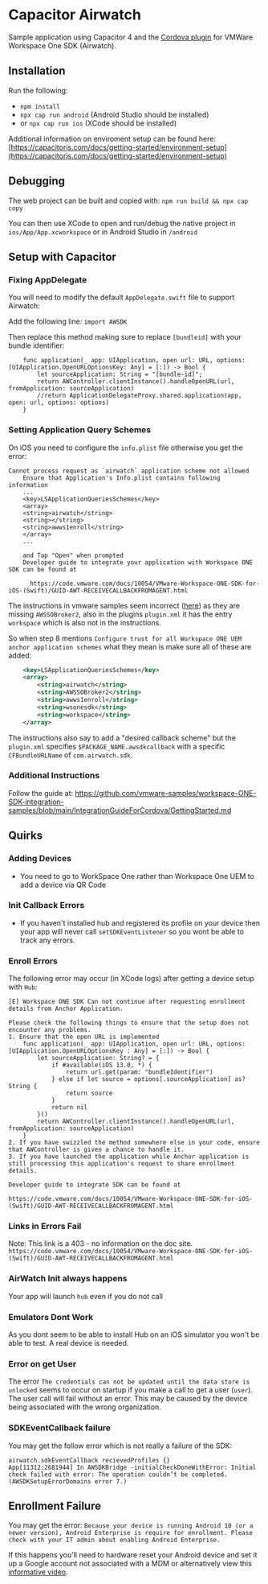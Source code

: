 # Capacitor Airwatch

Sample application using Capacitor 4 and the [Cordova plugin](https://www.npmjs.com/package/airwatch-sdk-plugin) for VMWare Workspace One SDK (Airwatch).

## Installation

Run the following:
- `npm install`
- `npx cap run android` (Android Studio should be installed)
- or `npx cap run ios` (XCode should be installed)

Additional information on enviroment setup can be found here:
[https://capacitorjs.com/docs/getting-started/environment-setup](https://capacitorjs.com/docs/getting-started/environment-setup)

## Debugging
The web project can be built and copied with:
`npm run build && npx cap copy`

You can then use XCode to open and run/debug the native project in `ios/App/App.xcworkspace` or in Android Studio in `/android`

## Setup with Capacitor
### Fixing AppDelegate
You will need to modify the default `AppDelegate.swift` file to support Airwatch:

Add the following line:
`import AWSDK`

Then replace this method making sure to replace `[bundleid]` with your bundle identifier:
```
    func application(_ app: UIApplication, open url: URL, options: [UIApplication.OpenURLOptionsKey: Any] = [:]) -> Bool {
        let sourceApplication: String = "[bundle-id]";
        return AWController.clientInstance().handleOpenURL(url, fromApplication: sourceApplication)
        //return ApplicationDelegateProxy.shared.application(app, open: url, options: options)
    }
```

### Setting Application Query Schemes
On iOS you need to configure the `info.plist` file otherwise you get the error:
```
Cannot process request as `airwatch` application scheme not allowed
    Ensure that Application's Info.plist contains following information
    ...
    <key>LSApplicationQueriesSchemes</key>
    <array>
    <string>airwatch</string>
    <string></string>
    <string>awws1enroll</string>
    </array>
    ...
    
    and Tap "Open" when prompted
    Developer guide to integrate your application with Workspace ONE SDK can be found at

      https://code.vmware.com/docs/10054/VMware-Workspace-ONE-SDK-for-iOS-(Swift)/GUID-AWT-RECEIVECALLBACKFROMAGENT.html
```

The instructions in vmware samples seem incorrect ([here](https://github.com/vmware-samples/workspace-ONE-SDK-integration-samples/blob/main/IntegrationGuideForCordova/GettingStarted.md)) as they are missing `AWSSOBroker2`, also in the plugins `plugin.xml` it has the entry `workspace` which is also not in the instructions.

So when step 8 mentions `Configure trust for all Workspace ONE UEM anchor application schemes` what they mean is make sure all of these are added:
``` xml
	<key>LSApplicationQueriesSchemes</key>
	<array>
		<string>airwatch</string>
		<string>AWSSOBroker2</string>
		<string>awws1enroll</string>
		<string>wsonesdk</string>
		<string>workspace</string>
	</array>
```

The instructions also say to add a "desired callback scheme" but the `plugin.xml` specifies `$PACKAGE_NAME.awsdkcallback` with a specific `CFBundleURLName` of `com.airwatch.sdk`.

### Additional Instructions
Follow the guide at:
https://github.com/vmware-samples/workspace-ONE-SDK-integration-samples/blob/main/IntegrationGuideForCordova/GettingStarted.md

## Quirks
### Adding Devices
- You need to go to WorkSpace One rather than Workspace One UEM to add a device via QR Code

### Init Callback Errors
- If you haven't installed hub and registered its profile on your device then your app will never call `setSDKEventListener` so you wont be able to track any errors.

### Enroll Errors
The following error may occur (in XCode logs) after getting a device setup with `Hub`:
```
[E] Workspace ONE SDK Can not continue after requesting enrollment details from Anchor Application.

Please check the following things to ensure that the setup does not encounter any problems.
1. Ensure that the open URL is implemented
    func application(_ app: UIApplication, open url: URL, options: [UIApplication.OpenURLOptionsKey : Any] = [:]) -> Bool {
        let sourceApplication: String? = {
            if #available(iOS 13.0, *) {
                return url.get(param: "bundleIdentifier")
            } else if let source = options[.sourceApplication] as? String {
                return source
            }
            return nil
        }()
        return AWController.clientInstance().handleOpenURL(url, fromApplication: sourceApplication)
    }
2. If you have swizzled the method somewhere else in your code, ensure that AWController is given a chance to handle it.
3. If you have launched the application while Anchor application is still processing this application's request to share enrollment details.

Developer guide to integrate SDK can be found at

https://code.vmware.com/docs/10054/VMware-Workspace-ONE-SDK-for-iOS-(Swift)/GUID-AWT-RECEIVECALLBACKFROMAGENT.html
```

### Links in Errors Fail
Note: This link is a 403 - no information on the doc site.
`https://code.vmware.com/docs/10054/VMware-Workspace-ONE-SDK-for-iOS-(Swift)/GUID-AWT-RECEIVECALLBACKFROMAGENT.html`

### AirWatch Init always happens
Your app will launch `hub` even if you do not call 

### Emulators Dont Work
As you dont seem to be able to install Hub on an iOS simulator you won't be able to test. A real device is needed.


### Error on get User
The error `The credentials can not be updated until the data store is unlocked` seems to occur on startup if you make a call to get a user (`user`). The user call will fail without an error. This may be caused by the device being associated with the wrong organization.

### SDKEventCallback failure
You may get the follow error which is not really a failure of the SDK:
```
airwatch.sdkEventCallback recievedProfiles {}
App[11312:2681944] In AWSDKBridge -initialCheckDoneWithError: Initial check failed with error: The operation couldn’t be completed. (AWSDKSetupErrorDomains error 7.)
```
## Enrollment Failure
You may get the error:
`Because your device is running Android 10 (or a newer version), Android Enterprise is require for enrollment. Please check with your IT admin about enabling Android Enterprise.`

If this happens you'll need to hardware reset your Android device and set it up a Google account not associated with a MDM or alternatively view this [informative video](https://www.youtube.com/watch?v=hFZFjoX2cGg).
